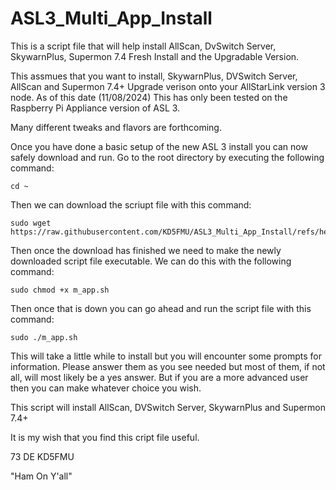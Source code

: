 # ASL3_Multi_App_Install
This is a script file that will help install AllScan, DvSwitch Server, SkywarnPlus, Supermon 7.4 Fresh Install and the Upgradable Version.

This assmues that you want to install, SkywarnPlus, DVSwitch Server, AllScan and Supermon 7.4+ Upgrade verison onto your AllStarLink version 3 node. As of this date (11/08/2024) This has only been tested on the Raspberry Pi Appliance version of ASL 3.

Many different tweaks and flavors are forthcoming.


Once you have done a basic setup of the new ASL 3 install you can now safely download and run. Go to the root directory by executing the following command:

```
cd ~
```

Then we can download the scriupt file with this command:

```
sudo wget https://raw.githubusercontent.com/KD5FMU/ASL3_Multi_App_Install/refs/heads/main/m_app.sh
```

Then once the download has finished we need to make the newly downloaded script file executable. We can do this with the following command:

```
sudo chmod +x m_app.sh
```

Then once that is down you can go ahead and run the script file with this command:

```
sudo ./m_app.sh
```

This will take a little while to install but you will encounter some prompts for information. Please answer them as you see needed but most of them, if not all, will most likely be a yes answer. But if you are a more advanced user then you can make whatever choice you wish.

This script will install AllScan, DVSwitch Server, SkywarnPlus and Supermon 7.4+ 

It is my wish that you find this cript file useful.

73 DE KD5FMU

"Ham On Y'all" 

